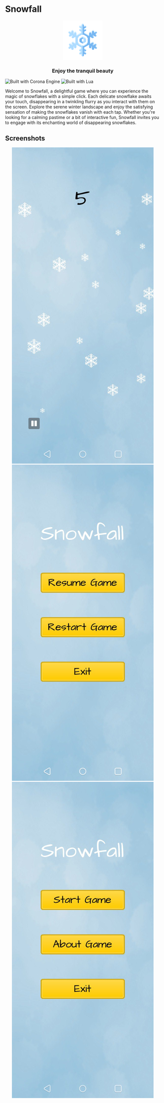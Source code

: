 # Snowfall

<div align="center">
    <img alt="Snowfall icon" src="./Icon.png" with="128px" height="128px" />
</div>

<h3 align="center">Enjoy the tranquil beauty</h3>

![Built with Corona Engine](https://img.shields.io/badge/Corona%20Engine-F96F29.svg?style=for-the-badge&logo=Corona-Engine&logoColor=white)
![Built with Lua](https://img.shields.io/badge/Lua-2C2D72.svg?style=for-the-badge&logo=Lua&logoColor=white)

Welcome to Snowfall, a delightful game where you can experience the magic of snowflakes with a simple click. Each delicate snowflake awaits your touch, disappearing in a twinkling flurry as you interact with them on the screen. Explore the serene winter landscape and enjoy the satisfying sensation of making the snowflakes vanish with each tap. Whether you're looking for a calming pastime or a bit of interactive fun, Snowfall invites you to engage with its enchanting world of disappearing snowflakes.

## Screenshots

<div align="center">
    <img src="./Assets/snowfall_gameplay.jpg" alt="Snowfall gameplay">
    <img src="./Assets/snowfall_pause_menu.jpg" alt="Snowfall pause menu">
    <img src="./Assets/snowfall_main_menu.jpg" alt="Snowfall main menu">
</div>

